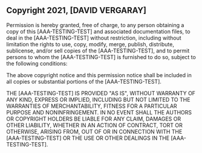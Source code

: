 ## Copyright 2021, [DAVID VERGARAY]

Permission is hereby granted, free of charge, to any person obtaining a copy of this [AAA-TESTING-TEST] and associated documentation files, to deal in the [AAA-TESTING-TEST] without restriction, including without limitation the rights to use, copy, modify, merge, publish, distribute, sublicense, and/or sell copies of the [AAA-TESTING-TEST], and to permit persons to whom the [AAA-TESTING-TEST] is furnished to do so, subject to the following conditions:

The above copyright notice and this permission notice shall be included in all copies or substantial portions of the [AAA-TESTING-TEST].

THE [AAA-TESTING-TEST] IS PROVIDED "AS IS", WITHOUT WARRANTY OF ANY KIND, EXPRESS OR IMPLIED, INCLUDING BUT NOT LIMITED TO THE WARRANTIES OF MERCHANTABILITY, FITNESS FOR A PARTICULAR PURPOSE AND NONINFRINGEMENT. IN NO EVENT SHALL THE AUTHORS OR COPYRIGHT HOLDERS BE LIABLE FOR ANY CLAIM, DAMAGES OR OTHER LIABILITY, WHETHER IN AN ACTION OF CONTRACT, TORT OR OTHERWISE, ARISING FROM, OUT OF OR IN CONNECTION WITH THE [AAA-TESTING-TEST] OR THE USE OR OTHER DEALINGS IN THE [AAA-TESTING-TEST].
